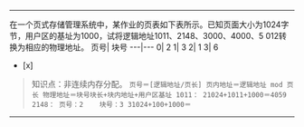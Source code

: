 ---
在一个页式存储管理系统中，某作业的页表如下表所示。已知页面大小为1024字节，用户区的基址为1000，试将逻辑地址1011、2148、3000、4000、5
012转换为相应的物理地址。  页号| 块号
---|---
0| 2
1| 3
2| 1
3| 6
- [x]  

> 知识点：非连续内存分配。
>     ```
>     页号＝[逻辑地址/页长]
>     页内地址＝逻辑地址 mod 页长
>     物理地址＝块号块长+块内地址+用户区基址
>     1011： 21024+1011+1000＝4059
>     2148： 页号：2    块号：3
>                31024+100+1000＝
>     ```
>     

---